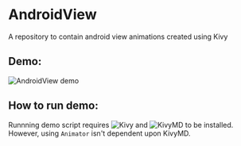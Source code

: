 # AndroidView
A repository to contain android view animations created using Kivy

Demo:
----
![AndroidView demo](demo/demo.gif)

How to run demo:
---------------
Runnning demo script requires ![Kivy](https://github.com/kivy/kivy) and ![KivyMD](https://github.com/HeaTTheatR/KivyMD) to be installed. However, using `Animator` isn't dependent upon KivyMD.
